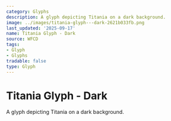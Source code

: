 ```yaml
---
category: Glyphs
description: A glyph depicting Titania on a dark background.
image: ../images/titania-glyph---dark-2621b033fb.png
last_updated: '2025-09-17'
name: Titania Glyph - Dark
source: WFCD
tags:
- Glyph
- Glyphs
tradable: false
type: Glyph
---
```


# Titania Glyph - Dark

A glyph depicting Titania on a dark background.

